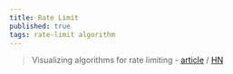 ```yaml
---
title: Rate Limit
published: true
tags: rate-limit algorithm
---
```

> Visualizing algorithms for rate limiting - [article](https://smudge.ai/blog/ratelimit-algorithms) / [HN](https://news.ycombinator.com/item?id=40384421)
